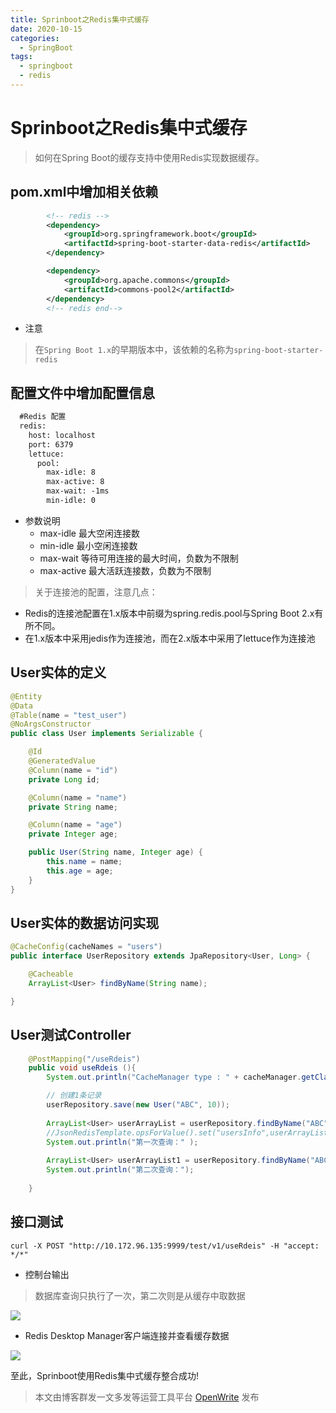 ```yaml
---
title: Sprinboot之Redis集中式缓存
date: 2020-10-15
categories:
  - SpringBoot
tags:
  - springboot
  - redis
---
```


# Sprinboot之Redis集中式缓存
>如何在Spring Boot的缓存支持中使用Redis实现数据缓存。
## pom.xml中增加相关依赖
```xml
        <!-- redis -->
        <dependency>
            <groupId>org.springframework.boot</groupId>
            <artifactId>spring-boot-starter-data-redis</artifactId>
        </dependency>

        <dependency>
            <groupId>org.apache.commons</groupId>
            <artifactId>commons-pool2</artifactId>
        </dependency>
        <!-- redis end-->
```
- 注意

>在`Spring Boot 1.x`的早期版本中，该依赖的名称为`spring-boot-starter-redis`

## 配置文件中增加配置信息
```xml
  #Redis 配置
  redis:
    host: localhost
    port: 6379
    lettuce:
      pool:
        max-idle: 8
        max-active: 8
        max-wait: -1ms
        min-idle: 0
```
- 参数说明
  - max-idle 最大空闲连接数
  - min-idle 最小空闲连接数
  - max-wait 等待可用连接的最大时间，负数为不限制
  - max-active 最大活跃连接数，负数为不限制
  
  
> 关于连接池的配置，注意几点：

- Redis的连接池配置在1.x版本中前缀为spring.redis.pool与Spring Boot 2.x有所不同。
- 在1.x版本中采用jedis作为连接池，而在2.x版本中采用了lettuce作为连接池

## User实体的定义
```java
@Entity
@Data
@Table(name = "test_user")
@NoArgsConstructor
public class User implements Serializable {

    @Id
    @GeneratedValue
    @Column(name = "id")
    private Long id;

    @Column(name = "name")
    private String name;

    @Column(name = "age")
    private Integer age;

    public User(String name, Integer age) {
        this.name = name;
        this.age = age;
    }
}
```

## User实体的数据访问实现
```java
@CacheConfig(cacheNames = "users")
public interface UserRepository extends JpaRepository<User, Long> {

    @Cacheable
    ArrayList<User> findByName(String name);

}
```

## User测试Controller
```java
    @PostMapping("/useRdeis")
    public void useRdeis (){
        System.out.println("CacheManager type : " + cacheManager.getClass());

        // 创建1条记录
        userRepository.save(new User("ABC", 10));
        
        ArrayList<User> userArrayList = userRepository.findByName("ABC");
        //JsonRedisTemplate.opsForValue().set("usersInfo",userArrayList);
        System.out.println("第一次查询：" );
        
        ArrayList<User> userArrayList1 = userRepository.findByName("ABC");
        System.out.println("第二次查询：");
      
    }
```

## 接口测试

```
curl -X POST "http://10.172.96.135:9999/test/v1/useRdeis" -H "accept: */*"
```
- 控制台输出
>数据库查询只执行了一次，第二次则是从缓存中取数据

![](https://img-blog.csdnimg.cn/20201016104757497.png)

- Redis Desktop Manager客户端连接并查看缓存数据

![](https://img-blog.csdnimg.cn/20201016104757796.png)

 至此，Sprinboot使用Redis集中式缓存整合成功!
> 本文由博客群发一文多发等运营工具平台 [OpenWrite](https://openwrite.cn?from=article_bottom) 发布